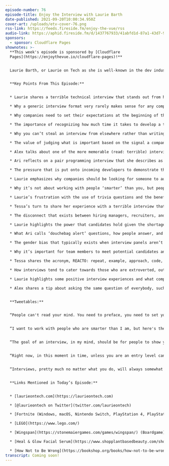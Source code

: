 ```yaml
---
episode-number: 76
episode-title: Enjoy the Interview with Laurie Barth
date-published: 2021-09-20T10:00:34.950Z
cover-art: /uploads/etv-cover-76.png
rss-link: https://feeds.fireside.fm/enjoy-the-vue/rss
audio-link: https://aphid.fireside.fm/d/1437767933/41abfd1d-87a1-43d7-94d9-7fda3a5120e1/4d476ac1-95bb-4681-b8ab-f5521759f49c.mp3
sponsors:
  - sponsor: Cloudflare Pages
shownotes: >-
  **This week's episode is sponsored by [Cloudflare
  Pages](https://enjoythevue.io/cloudflare-pages)!**


  Laurie Barth, or Laurie on Tech as she is well-known in the dev industry, is a software engineer who started as a mathematician, currently working as a Senior Software Engineer at Netflix. Additionally, Laurie is a content creator and technical educator across various mediums. She is also a frequent conference speaker, speaking at events across the globe, and a technical blogger contributing to publications such as CSS Tricks, Smashing Magazine, and A List Apart, as well as an active member of the TC39 Educator's committee and a Google Developer Expert. In today’s episode, we share some of our more memorable job interview experiences, both good and bad, but mostly terrible, and we dive into how those experiences could be improved upon, starting with the company setting realistic expectations for potential candidates from the beginning. We also touch on unnecessary and unfair technical demonstrations, the value of affording candidates the option to show themselves in their best light, and the inherent biases that exist when interview panels aren’t diverse, and Laurie highlights the power that candidates actually have given the shortage of engineers making this appeal to listeners: take some of that power back! Tune in today for all this and so much more, including, of course, our weekly picks.


  **Key Points From This Episode:**


  * Laurie shares a terrible technical interview that stands out from her experience.

  * Why a generic interview format very rarely makes sense for any company.

  * Why companies need to set their expectations at the beginning of the interview.

  * The importance of recognizing how much time it takes to develop a technical interview.

  * Why you can’t steal an interview from elsewhere rather than writing one yourself.

  * The value of judging what is important based on the signal a company is looking for.

  * Alex talks about one of the more memorable (read: terrible) interviews he has been through.

  * Ari reflects on a pair programming interview that she describes as ‘interesting’.

  * The pressure that is put onto incoming developers to demonstrate their technical skills when it isn’t necessary for the role they will fill.

  * Laurie emphasizes why companies should be looking for someone to augment their team.

  * Why it’s not about working with people ‘smarter’ than you, but people you can learn from.

  * Laurie’s frustration with the use of trivia questions and the benefits of offering candidates options to present themselves in their best light.

  * Tessa’s turn to share her experience with a terrible interview that featured live UI coding.

  * The disconnect that exists between hiring managers, recruiters, and candidates.

  * Laurie highlights the power that candidates hold given the shortage of engineers and urges listeners to take that power back.

  * What Ari calls ‘douchebag alert’ questions, how people answer, and what it says about them.

  * The gender bias that typically exists when interview panels aren’t gender diverse.

  * Why it’s important for team members to meet potential candidates and vice versa.

  * Tessa shares the acronym, REACTO: repeat, example, approach, code, test, optimize.

  * How interviews tend to cater towards those who are extroverted, outgoing, and talkative.

  * Laurie highlights some positive interview experiences and what companies can do better.

  * Alex shares a tip about asking the same question of everybody, such as “what is the focus of your company?”


  **Tweetables:**


  “People can't read your mind. You need to preface, you need to set your expectations at the beginning \[of the interview].” — [@laurieontech](https://twitter.com/laurieontech) \[0:07:45]


  “I want to work with people who are smarter than I am, but here's the trip: everyone is smarter than I am. It depends what the measuring stick is and what category we're talking about.” — [@laurieontech](https://twitter.com/laurieontech) \[0:26:51]


  “The goal of an interview, in my mind, should be for people to show you what they know instead of what they don't know. If you're giving people options, you are giving them the opportunity to present themselves in their absolute \[best light].” — [@laurieontech](https://twitter.com/laurieontech) \[0:29:59]


  “Right now, in this moment in time, unless you are an entry level candidate, the candidates have all the power. There's such a shortage of engineers. I would like to see people taking that power back a little bit.” — [@laurieontech](https://twitter.com/laurieontech) \[0:38:41]


  “Interviews, pretty much no matter what you do, will always somewhat cater to people who are extroverted and outgoing and talkative. The only way I challenge that is I think people who can't communicate about their code at all are probably not great engineers.” — [@laurieontech](https://twitter.com/laurieontech) \[0:48:47]


  **Links Mentioned in Today’s Episode:**


  * [laurieontech.com](https://laurieontech.com)

  * [@laurieontech on Twitter](twitter.com/laurieontech)

  * [Fortnite (Windows, macOS, Nintendo Switch, PlayStation 4, PlayStation 5, Xbox One, Xbox Series X/S, iOS, Android)](https://www.epicgames.com/fortnite/en-US/home)

  * [LEGO](https://www.lego.com/)

  * [Wingspan](https://stonemaiergames.com/games/wingspan/) (Boardgame)

  * [Heal & Glow Facial Serum](https://www.shopplantbasedbeauty.com/shop-our-store/organic-heal-and-glow-facial-serum)

  * [How Not to Be Wrong](https://bookshop.org/books/how-not-to-be-wrong-the-power-of-mathematical-thinking/9780143127536), Jordan Ellenberg
transcript: Coming soon!
---
```

